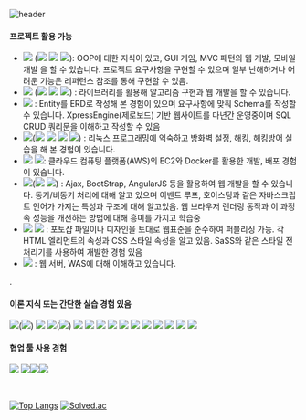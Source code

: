 ![header](https://capsule-render.vercel.app/api?type=waving&color=random&height=150&section=header&text=Jang%20Yeonji&fontSize=60&&fontColor=ffffff&desc=Back-End%20Developer&descAlignY=80&fontAlignY=40)

<!-- ㉠ 기능 구현 및 장애(에러) 처리 가능한 것 Tip. 여기에 언급한 기술스택은 [과제 프로젝트 활용하였는지 자세하게 경험]에서 어떻게 서술해주세요.
㉡ 사용경험은 있는 것 없으나, 교육 등으로 이론적 지식이 있는 것 -->

#### 프로젝트 활용 가능
- <img src="https://img.shields.io/badge/Java-007396?style=flat-square&logo=Java&logoColor=white"/> (<img src="https://img.shields.io/badge/Spring Boot-6DB33F?style=flat-square&logo=Spring Boot&logoColor=white"/> <img src="https://img.shields.io/badge/Android Studio-3DDC84?style=flat-square&logo=Android Studio&logoColor=white"/> <img src="https://img.shields.io/badge/IntelliJ IDEA-000000?style=flat-square&logo=IntelliJ IDEA&logoColor=white"/>): OOP에 대한 지식이 있고, GUI 게임, MVC 패턴의 웹 개발, 모바일 개발 을 할 수 있습니다. 프로젝트 요구사항을 구현할 수 있으며 일부 난해하거나 어려운 기능은 레퍼런스 참조를 통해 구현할 수 있음. <br/>
- <img src="https://img.shields.io/badge/Python-3766AB?style=flat-square&logo=Python&logoColor=white"/> (<img src="https://img.shields.io/badge/Django-092E20?style=flat-square&logo=Django&logoColor=white"/> <img src="https://img.shields.io/badge/Anaconda-44A833?style=flat-square&logo=Anaconda&logoColor=white"/> <img src="https://img.shields.io/badge/PyCharm-000000?style=flat-square&logo=PyCharm&logoColor=white"/>)
 : 라이브러리를 활용해 알고리즘 구현과 웹 개발을 할 수 있습니다.<br/>
- <img src="https://img.shields.io/badge/MySQL-4479A1?style=flat-square&logo=MySQL&logoColor=white"/> : Entity를 ERD로 작성해 본 경험이 있으며 요구사항에 맞춰 Schema를 작성할 수 있습니다. XpressEngine(제로보드) 기반 웹사이트를 다년간 운영중이며 SQL CRUD 쿼리문을 이해하고 작성할 수 있음<br/>
- <img src="https://img.shields.io/badge/Linux-FCC624?style=flat-square&logo=Linux&logoColor=white"/>(<img src="https://img.shields.io/badge/Kali Linux-557C94?style=flat-square&logo=Kali Linux&logoColor=white"/> <img src="https://img.shields.io/badge/CentOS-262577?style=flat-square&logo=CentOS&logoColor=white"/> <img src="https://img.shields.io/badge/Ubuntu-E95420?style=flat-square&logo=Ubuntu&logoColor=white"/> <img src="https://img.shields.io/badge/VMware-607078?style=flat-square&logo=VMware&logoColor=white"/>) : 리눅스 프로그래밍에 익숙하고 방화벽 설정, 해킹, 해킹방어 실습을 해 본 경험이 있습니다.<br/>
- <img src="https://img.shields.io/badge/Amazon AWS-232F3E?style=flat-square&logo=Amazon AWS&logoColor=white"/> <img src="https://img.shields.io/badge/Docker-2496ED?style=flat-square&logo=Docker&logoColor=white"/>: 클라우드 컴퓨팅 플랫폼(AWS)의 EC2와 Docker를 활용한 개발, 배포 경험이 있습니다. <br/>
- <img src="https://img.shields.io/badge/JavaScript-F7DF1E?style=flat-square&logo=JavaScript&logoColor=white"/>(<img src="https://img.shields.io/badge/Bootstrap-7952B3?style=flat-square&logo=Bootstrap&logoColor=white"/> <img src="https://img.shields.io/badge/AngularJS-E23237?style=flat-square&logo=AngularJS&logoColor=white"/>) : Ajax, BootStrap, AngularJS 등을 활용하여 웹 개발을 할 수 있습니다. 동기/비동기 처리에 대해 알고 있으며 이벤트 루프, 호이스팅과 같은 자바스크립트 언어가 가지는 특성과 구조에 대해 알고있음. 웹 브라우저 렌더링 동작과 이 과정 속 성능을 개선하는 방법에 대해 흥미를 가지고 학습중<br/>
- <img src="https://img.shields.io/badge/HTML5-E34F26?style=flat-square&logo=HTML5&logoColor=white"/> <img src="https://img.shields.io/badge/CSS3-1572B6?style=flat-square&logo=CSS3&logoColor=white"/>
: 포토샵 파일이나 디자인을 토대로 웹표준을 준수하여 퍼블리싱 가능. 각 HTML 엘리먼트의 속성과 CSS 스타일 속성을 알고 있음. SaSS와 같은 스타일 전처리기를 사용하여 개발한 경험 있음<br/>
- <img src="https://img.shields.io/badge/Apache Tomcat-F8DC75?style=flat-square&logo=Apache Tomcat&logoColor=white"/> : 웹 서버, WAS에 대해 이해하고 있습니다. <br/>

.

#### 이론 지식 또는 간단한 실습 경험 있음
<img src="https://img.shields.io/badge/C-A8B9CC?style=flat-square&logo=C&logoColor=white"/>(<img src="https://img.shields.io/badge/Visual Studio-5C2D91?style=flat-square&logo=Visual Studio&logoColor=white"/>)
<img src="https://img.shields.io/badge/Oracle-F80000?style=flat-square&logo=Oracle&logoColor=white"/>
<img src="https://img.shields.io/badge/React-61DAFB?style=flat-square&logo=React&logoColor=white"/>(<img src="https://img.shields.io/badge/Visual Studio Code-007ACC?style=flat-square&logo=Visual Studio Code&logoColor=white"/>)
<img src="https://img.shields.io/badge/SQLite-003B57?style=flat-square&logo=SQLite&logoColor=white"/>
<img src="https://img.shields.io/badge/Adobe Photoshop-31A8FF?style=flat-square&logo=Adobe Photoshop&logoColor=white"/>
<img src="https://img.shields.io/badge/Adobe XD-FF61F6?style=flat-square&logo=Adobe XD&logoColor=white"/>
<img src="https://img.shields.io/badge/Adobe Illustrator-FF9A00?style=flat-square&logo=Adobe Illustrator&logoColor=white"/>
<img src="https://img.shields.io/badge/Thymeleaf-0A84FF?style=flat-square&logo=Thymeleaf&logoColor=white"/>
<img src="https://img.shields.io/badge/scikit learn-F7931E?style=flat-square&logo=scikit learn&logoColor=white"/>
<img src="https://img.shields.io/badge/R-276DC3?style=flat-square&logo=R&logoColor=white"/>
<img src="https://img.shields.io/badge/pandas-150458?style=flat-square&logo=pandas&logoColor=white"/>
<img src="https://img.shields.io/badge/NumPy-013243?style=flat-square&logo=NumPy&logoColor=white"/>
<img src="https://img.shields.io/badge/SciPy-8CAAE6?style=flat-square&logo=SciPy&logoColor=white"/>
<img src="https://img.shields.io/badge/OWASP-000000?style=flat-square&logo=OWASP&logoColor=white"/>
<br/>

#### 협업 툴 사용 경험
<img src="https://img.shields.io/badge/Git-181717?style=flat-square&logo=Git&logoColor=white"/> <img src="https://img.shields.io/badge/GitHub-FF61F6?style=flat-square&logo=GitHub&logoColor=white"/><img src="https://img.shields.io/badge/Notion-000000?style=flat-square&logo=Notion&logoColor=white"/><img src="https://img.shields.io/badge/Slack-4A154B?style=flat-square&logo=Slack&logoColor=white"/>
<!-- <img src="https://img.shields.io/badge/Jira-0052CC?style=flat-square&logo=Jira&logoColor=white"/> -->
<br/>

<!-- <img src="https://img.shields.io/badge/Xcode-147EFB?style=flat-square&logo=Xcode&logoColor=white"/> -->

[![Top Langs](https://github-readme-stats.vercel.app/api/top-langs/?username=JangYeonji&layout=compact)](https://github.com/anuraghazra/github-readme-stats)
[![Solved.ac](http://mazassumnida.wtf/api/generate_badge?boj=jyj98020)](https://solved.ac/profile/jyj98020)

